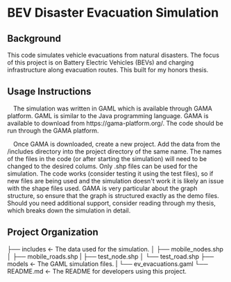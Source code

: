 # BEV Disaster Evacuation Simulation

## Background
This code simulates vehicle evacuations from natural disasters. The focus of this project is on Battery Electric Vehicles (BEVs) and charging infrastructure 
along evacuation routes. This built for my honors thesis.

## Usage Instructions
<p>&emsp;The simulation was written in GAML which is available through GAMA platform. GAML is similar to the Java programming language. 
GAMA is available to download from https://gama-platform.org/. The code should be run through the GAMA platform. </p>

<p>&emsp;Once GAMA is downloaded, create a new project. Add the data from the /includes directory into the project directory of the same name. The names of the 
files in the code (or after starting the simulation) will need to be changed to the desired colums. Only .shp files can be used for the simulation. The code 
works (consider testing it using the test files), so if new files are being used and the simulation doesn't work it is likely an issue with the shape files used. 
GAMA is very particular about the graph structure, so ensure that the graph is structured exactly as the demo files. Should you need additional support, consider 
reading through my thesis, which breaks down the simulation in detail.</p>

## Project Organization

├── includes                  <- The data used for the simulation.
│   ├── mobile_nodes.shp
│   ├── mobile_roads.shp
|   ├── test_node.shp
│   └── test_road.shp
├── models                    <- The GAML simulation files.
|   └── ev_evacuations.gaml
└── README.md                 <- The README for developers using this project.
